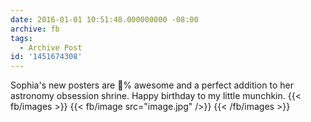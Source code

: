 ```yaml
---
date: 2016-01-01 10:51:48.000000000 -08:00
archive: fb
tags: 
  - Archive Post
id: '1451674308'
---
```


Sophia's new posters are 💯% awesome and a perfect addition to her astronomy obsession shrine. Happy birthday to my little munchkin.
{{< fb/images >}}
{{< fb/image src="image.jpg" />}}
{{< /fb/images >}}
